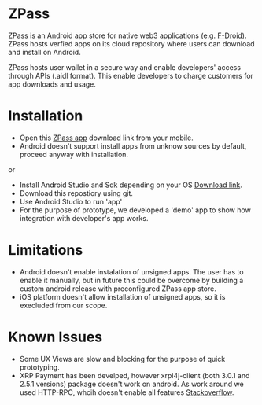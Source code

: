 # ZPass
ZPass is an Android app store for native web3 applications (e.g. [F-Droid](https://f-droid.org/en/packages/com.aurora.store/)). ZPass hosts verfied apps on its cloud repository where users can download and install on Android.

ZPass hosts user wallet in a secure way and enable developers' access through APIs (.aidl format). This enable developers to charge customers for app downloads and usage.

# Installation
* Open this [ZPass app](https://raw.githubusercontent.com/lushtechnology/ZPass/main/app/release/app-release.apk) download link from your mobile.
* Android doesn't support install apps from unknow sources by default, proceed anyway with installation.

or

* Install Android Studio and Sdk depending on your OS [Download link](https://developer.android.com/studio?gclid=Cj0KCQjw8e-gBhD0ARIsAJiDsaWNDdL3DzvdKx9O5QL4_bWR2k5O5rvJpIlUXccYv8JCEm_d6SWjzWcaAjMJEALw_wcB&gclsrc=aw.ds).
* Download this repostiory using git.
* Use Android Studio to run 'app'
* For the purpose of prototype, we developed a 'demo' app to show how integration with developer's app works.

# Limitations
* Android doesn't enable instalation of unsigned apps. The user has to enable it manually, but in future this could be overcome by building a custom android release with preconfigured ZPass app store.
* iOS platform doesn't allow installation of unsigned apps, so it is execluded from our scope.

# Known Issues
* Some UX Views are slow and blocking for the purpose of quick prototyping.
* XRP Payment has been develped, however xrpl4j-client (both 3.0.1 and 2.5.1 versions) package doesn't work on android. As work around we used HTTP-RPC, whcih doesn't enable all features [Stackoverflow](https://stackoverflow.com/questions/67919450/unable-to-instantiate-xrplclient-object-android-studio).
